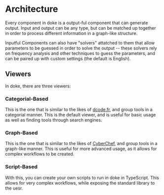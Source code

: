 # Architecture

Every component in doke is a output-ful component that can generate output. Input and output can be any type, but can be matched up together in order to process different information in a graph-like structure.

Inputful Components can also have "solvers" attatched to them that allow parameters to be guessed in order to solve the output -- these solvers rely on frequency analysis and other techniques to guess the parameters, and can be paired up with custom settings (the default is English).

## Viewers

In doke, there are three viewers:

### Categorial-Based

This is the one that is similar to the likes of [dcode.fr](https://dcode.fr), and group tools in a categorial manner. This is the default viewer, and is useful for basic usage as well as finding tools through search engines.

### Graph-Based

This is the one that is similar to the likes of [CyberChef](https://gchq.github.io/CyberChef/), and group tools in a graph-like manner. This is useful for more advanced usage, as it allows for complex workflows to be created. 

### Script-Based

With this, you can create your own scripts to run in doke in TypeScript. This allows for very complex workflows, while exposing the standard library to the uesr.